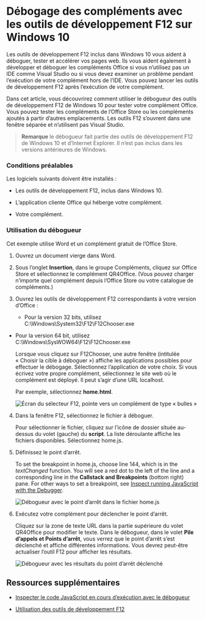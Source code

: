 
# <a name="debug-add-ins-using-f12-developer-tools-on-windows-10"></a>Débogage des compléments avec les outils de développement F12 sur Windows 10

Les outils de développement F12 inclus dans Windows 10 vous aident à déboguer, tester et accélérer vos pages web. Ils vous aident également à développer et déboguer les compléments Office si vous n’utilisez pas un IDE comme Visual Studio ou si vous devez examiner un problème pendant l’exécution de votre complément hors de l’IDE. Vous pouvez lancer les outils de développement F12 après l’exécution de votre complément.

Dans cet article, vous découvrirez comment utiliser le débogueur des outils de développement F12 de Windows 10 pour tester votre complément Office. Vous pouvez tester les compléments de l’Office Store ou les compléments ajoutés à partir d’autres emplacements. Les outils F12 s’ouvrent dans une fenêtre séparée et n’utilisent pas Visual Studio.

 >**Remarque**  le débogueur fait partie des outils de développement F12 de Windows 10 et d’Internet Explorer. Il n’est pas inclus dans les versions antérieures de Windows. 


### <a name="prerequisites"></a>Conditions préalables

Les logiciels suivants doivent être installés :


- Les outils de développement F12, inclus dans Windows 10. 
    
- L’application cliente Office qui héberge votre complément. 
    
- Votre complément. 
    
### <a name="using-the-debugger"></a>Utilisation du débogueur

Cet exemple utilise Word et un complément gratuit de l’Office Store.

1. Ouvrez un document vierge dans Word.  
    
2. Sous l’onglet **Insertion**, dans le groupe Compléments, cliquez sur Office Store et sélectionnez le complément QR4Office. (Vous pouvez charger n’importe quel complément depuis l’Office Store ou votre catalogue de compléments.)
    
3. Ouvrez les outils de développement F12 correspondants à votre version d’Office :
    
      - Pour la version 32 bits, utilisez C:\Windows\System32\F12\F12Chooser.exe
    
  - Pour la version 64 bit, utilisez C:\Windows\SysWOW64\F12\F12Chooser.exe
    

    Lorsque vous cliquez sur F12Chooser, une autre fenêtre (intitulée « Choisir la cible à déboguer ») affiche les applications possibles pour effectuer le débogage. Sélectionnez l’application de votre choix. Si vous écrivez votre propre complément, sélectionnez le site web où le complément est déployé. Il peut s’agir d’une URL localhost. 
    
    Par exemple, sélectionnez **home.html**. 
    
    ![Écran du sélecteur F12, pointe vers un complément de type « bulles »](../../images/4f8823a3-595a-4657-83ac-8b235a7ba087.png)

4. Dans la fenêtre F12, sélectionnez le fichier à déboguer.
    
    Pour sélectionner le fichier, cliquez sur l’icône de dossier située au-dessus du volet (gauche) du **script**. La liste déroulante affiche les fichiers disponibles. Sélectionnez home.js.
    
5. Définissez le point d’arrêt.
    
    To set the breakpoint in home.js, choose line 144, which is in the  _textChanged_ function. You will see a red dot to the left of the line and a corresponding line in the **Callstack and Breakpoints** (bottom right) pane. For other ways to set a breakpoint, see [Inspect running JavaScript with the Debugger](https://msdn.microsoft.com/library/dn255007%28v=vs.85%29.aspx). 
    
    ![Débogueur avec le point d’arrêt dans le fichier home.js](../../images/e3cbc7ca-8b21-4ebb-b7a1-93e2364f1d16.png)

6. Exécutez votre complément pour déclencher le point d’arrêt.
    
    Cliquez sur la zone de texte URL dans la partie supérieure du volet QR4Office pour modifier le texte. Dans le débogueur, dans le volet **Pile d’appels et Points d’arrêt**, vous verrez que le point d’arrêt s’est déclenché et affiche différentes informations. Vous devrez peut-être actualiser l’outil F12 pour afficher les résultats.
    
    ![Débogueur avec les résultats du point d’arrêt déclenché](../../images/e0bcd036-91ce-4509-ae98-6c10b593d61b.png)


## <a name="additional-resources"></a>Ressources supplémentaires



- [Inspecter le code JavaScript en cours d’exécution avec le débogueur](https://msdn.microsoft.com/library/dn255007%28v=vs.85%29.aspx)
    
- [Utilisation des outils de développement F12](https://msdn.microsoft.com/en-us/library/bg182326%28v=vs.85%29.aspx)
    
